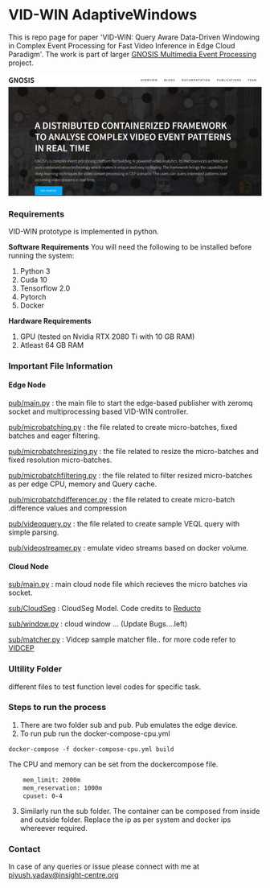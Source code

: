 # VID-WIN AdaptiveWindows

This is repo page for paper 'VID-WIN: Query Aware Data-Driven Windowing in Complex Event Processing for Fast Video Inference in Edge Cloud Paradigm'. The work is part of larger [GNOSIS Multimedia Event Processing](http://gnosis-mep.org/#overview) project.

![Gnosis Image](https://github.com/piyushy1/AdaptiveVidWindows/blob/master/Gnosis.PNG)


### Requirements
VID-WIN prototype is implemented in python.

**Software Requirements**
You will need the following to be installed before running the system:
1. Python 3
2. Cuda 10
3. Tensorflow 2.0
4. Pytorch
5. Docker

**Hardware Requirements**
1. GPU (tested on Nvidia RTX 2080 Ti with 10 GB RAM)
2. Atleast 64 GB RAM

### Important File Information

#### Edge Node

[pub/main.py](https://github.com/piyushy1/AdaptiveVidWindows/blob/master/pyzmq-vidwin/pub/main.py) : the main file to start the edge-based publisher with zeromq socket and multiprocessing based VID-WIN controller.

[pub/microbatching.py](https://github.com/piyushy1/AdaptiveVidWindows/blob/master/pyzmq-vidwin/pub/microbatching.py) : the file related to create micro-batches, fixed batches and eager filtering.

[pub/microbatchresizing.py](https://github.com/piyushy1/AdaptiveVidWindows/blob/master/pyzmq-vidwin/pub/microbatchresizing.py) : the file related to resize the micro-batches and fixed resolution micro-batches.

[pub/microbatchfiltering.py](https://github.com/piyushy1/AdaptiveVidWindows/blob/master/pyzmq-vidwin/pub/microbatchfiltering.py) : the file related to filter resized micro-batches as per edge CPU, memory and Query cache.

[pub/microbatchdifferencer.py](https://github.com/piyushy1/AdaptiveVidWindows/blob/master/pyzmq-vidwin/pub/microbatchdifferencer.py) : the file related to create micro-batch .difference values and compression 

[pub/videoquery.py](https://github.com/piyushy1/AdaptiveVidWindows/blob/master/pyzmq-vidwin/pub/videoquery.py) : the file related to create sample VEQL query with simple parsing.

[pub/videostreamer.py](github.com/piyushy1/AdaptiveVidWindows/blob/master/pyzmq-vidwin/pub/videostreamer.py) : emulate video streams based on docker volume.

#### Cloud Node

[sub/main.py](https://github.com/piyushy1/AdaptiveVidWindows/blob/master/pyzmq-vidwin/sub/main.py) : main cloud node file which recieves the micro batches via socket.

[sub/CloudSeg](https://github.com/piyushy1/AdaptiveVidWindows/tree/master/pyzmq-vidwin/sub/cloudseg) : CloudSeg Model. Code credits to [Reducto](https://github.com/reducto-sigcomm-2020/reducto)

[sub/window.py](https://github.com/piyushy1/AdaptiveVidWindows/blob/master/pyzmq-vidwin/sub/window.py) : cloud window ... (Update Bugs....left)

[sub/matcher.py](https://github.com/piyushy1/AdaptiveVidWindows/blob/master/pyzmq-vidwin/sub/main.py) : Vidcep sample matcher file.. for more code refer to [VIDCEP](https://github.com/piyushy1/VidCEP)

### Ultility Folder

different files to test function level codes for specific task.

### Steps to run the process <To DO>
1. There are two folder sub and pub. Pub emulates the edge device.
2. To run pub run the docker-compose-cpu.yml

```
docker-compose -f docker-compose-cpu.yml build
```
The CPU and memory can be set from the dockercompose file.
```
    mem_limit: 2000m
    mem_reservation: 1000m
    cpuset: 0-4
```
3. Similarly run the sub folder. The container can be composed from inside and outside folder. Replace the ip as per system and docker ips whereever required.

### Contact
In case of any queries or issue please connect with me at piyush.yadav@insight-centre.org

